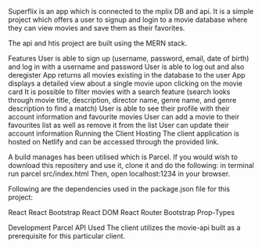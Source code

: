 Superflix is an app which is connected to the mplix DB and api.
It is a simple project which offers a user to signup and login to a movie database where they can view movies and save them as their favorites.

The api and htis project are built using the MERN stack.

Features
User is able to sign up (username, password, email, date of birth) and log in with a username and password
User is able to log out and also deregister
App returns all movies existing in the database to the user
App displays a detailed view about a single movie upon clicking on the movie card
It is possible to filter movies with a search feature (search looks through movie title, description, director name, genre name, and genre description to find a match)
User is able to see their profile with their account information and favourite movies
User can add a movie to their favourites list as well as remove it from the list
User can update their account information
Running the Client
Hosting
The client application is hosted on Netlify and can be accessed through the provided link.

A build manages has been utilised which is Parcel.
If you would wish to download this repositery and use it, clone it and do the following:
in terminal run parcel src/index.html
Then, open localhost:1234 in your browser.

Following are the dependencies used in the package.json file for this project:

React
React Bootstrap
React DOM
React Router
Bootstrap
Prop-Types

Development
Parcel
API Used
The client utilizes the movie-api built as a prerequisite for this particular client.
